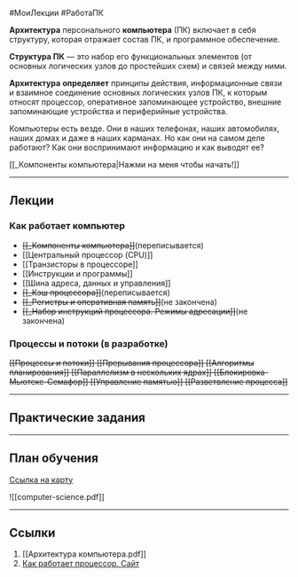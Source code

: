 #МоиЛекции #РаботаПК 

**Архитектура** персонального **компьютера** (ПК) включает в себя структуру, которая отражает состав ПК, и программное обеспечение. 

**Структура ПК** — это набор его функциональных элементов (от основных логических узлов до простейших схем) и связей между ними.

**Архитектура** **определяет** принципы действия, информационные связи и взаимное соединение основных логических узлов ПК, к которым относят процессор, оперативное запоминающее устройство, внешние запоминающие устройства и периферийные устройства.

Компьютеры есть везде. Они в наших телефонах, наших автомобилях, наших домах и даже в наших карманах. Но как они на самом деле работают? Как они воспринимают информацию и как выводят ее?

[[_Компоненты компьютера|Нажми на меня чтобы начать!]]

---
## Лекции

### Как работает компьютер

- ~~[[_Компоненты компьютера]]~~(переписывается)
- [[Центральный процессор (CPU)]]
- [[Транзисторы в процессоре]]
- [[Инструкции и программы]]
- [[Шина адреса, данных и управления]]
- ~~[[_Кэш процессора]]~~(переписывается)
- ~~[[_Регистры и оперативная память]]~~(не закончена)
- ~~[[_Набор инструкций процессора. Режимы адресации]]~~(не закончена)

### Процессы и потоки (в разработке)

~~[[Процессы и потоки]]
[[Прерывания процессора]]
[[Алгоритмы планирования]]
[[Параллелизм в нескольких ядрах]]
[[Блокировка-Мьютекс-Семафор]]
[[Управление памятью]]
[[Разветвление процесса]]~~

---
## Практические задания



---
## План обучения

[Ссылка на карту](https://roadmap.sh/computer-science)

![[computer-science.pdf]]

---
## Ссылки

1. [[Архитектура компьютера.pdf]]
2. [Как работает процессор. Сайт](http://www.simplecpu.com/Binary.html)